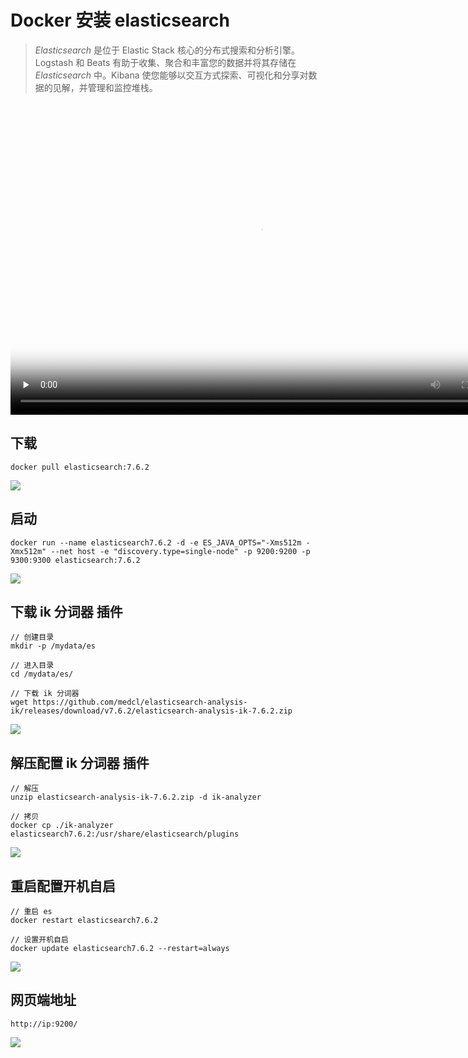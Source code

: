 # Docker 安装 elasticsearch

> *Elasticsearch* 是位于 Elastic Stack 核心的分布式搜索和分析引擎。Logstash 和 Beats 有助于收集、聚合和丰富您的数据并将其存储在 *Elasticsearch* 中。Kibana 使您能够以交互方式探索、可视化和分享对数据的见解，并管理和监控堆栈。

<div>
  <!-- mp4格式 -->
  <video id="video" controls="" width="800" height="500" preload="none" poster="封面">
        <source id="mp4" src="https://oss.yiki.tech/img/202304231137996.mp4" type="video/mp4">
  </videos>
</div>


## 下载

```shell
docker pull elasticsearch:7.6.2
```

![](https://oss.yiki.tech/img/202304231135112.png)

## 启动

```shell
docker run --name elasticsearch7.6.2 -d -e ES_JAVA_OPTS="-Xms512m -Xmx512m" --net host -e "discovery.type=single-node" -p 9200:9200 -p 9300:9300 elasticsearch:7.6.2
```

![](https://oss.yiki.tech/img/202304231136210.png)

## 下载 ik 分词器 插件

```shell
// 创建目录
mkdir -p /mydata/es

// 进入目录
cd /mydata/es/

// 下载 ik 分词器
wget https://github.com/medcl/elasticsearch-analysis-ik/releases/download/v7.6.2/elasticsearch-analysis-ik-7.6.2.zip
```

![](https://oss.yiki.tech/img/202304231136585.png)

## 解压配置 ik 分词器 插件

```shell
// 解压
unzip elasticsearch-analysis-ik-7.6.2.zip -d ik-analyzer

// 拷贝
docker cp ./ik-analyzer elasticsearch7.6.2:/usr/share/elasticsearch/plugins
```

![](https://oss.yiki.tech/img/202304231136243.png)

## 重启配置开机自启

```shell
// 重启 es
docker restart elasticsearch7.6.2

// 设置开机自启
docker update elasticsearch7.6.2 --restart=always
```

![](https://oss.yiki.tech/img/202304231136966.png)

## 网页端地址

```shell
http://ip:9200/
```

![](https://oss.yiki.tech/img/202304231136980.png)
